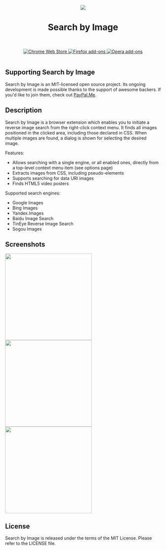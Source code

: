 <p align="center"><img src="https://i.imgur.com/7eMgOtm.png"></p>
<h1 align="center">Search by Image</h1>

<p align="center">
  </br></br>
  <a href="https://goo.gl/RRhFWb">
    <img src="https://i.imgur.com/THWsAVX.png" alt="Chrome Web Store">
  </a>
  <a href="https://goo.gl/bUZqLG">
    <img src="https://i.imgur.com/LkA07IB.png" alt="Firefox add-ons">
  </a>
  <a href="">
    <img src="https://i.imgur.com/wK10qEV.png" alt="Opera add-ons">
  </a>
  </br></br>
</p>

## Supporting Search by Image

Search by Image is an MIT-licensed open source project. Its ongoing
development is made possible thanks to the support of awesome backers.
If you'd like to join them, check out [PayPal.Me](https://goo.gl/5FnBaw).

## Description

Search by Image is a browser extension which enables you to initiate
a reverse image search from the right-click context menu.
It finds all images positioned in the clicked area, including those
declared in CSS. When multiple images are found, a dialog is shown for
selecting the desired image.

Features:

* Allows searching with a single engine, or all enabled ones, directly
  from a top-level context menu item (see options page)
* Extracts images from CSS, including pseudo-elements
* Supports searching for data URI images
* Finds HTML5 video posters

Supported search engines:

* Google Images
* Bing Images
* Yandex.Images
* Baidu Image Search
* TinEye Reverse Image Search
* Sogou Images

## Screenshots

<p>
  <img width="280" src="https://i.imgur.com/p7iFFx4.png">
  <img width="280" src="https://i.imgur.com/zjWoMtK.png">
  <img width="280" src="https://i.imgur.com/28oEr8c.png">
</p>

## License

Search by Image is released under the terms of the MIT License.
Please refer to the LICENSE file.
